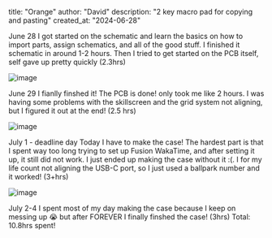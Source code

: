 title: "Orange"
author: "David"
description: "2 key macro pad for copying and pasting"
created_at: "2024-06-28"

June 28
I got started on the schematic and learn the basics on how to import parts, assign schematics, and all of the good stuff. I finished it schematic in around 1-2 hours.
Then I tried to get started on the PCB itself, self gave up pretty quickly (2.3hrs)

![image](https://github.com/user-attachments/assets/a1e961e8-ad95-4f2f-a26f-e84a29b768bc)

June 29
I fianlly finshed it! The PCB is done! only took me like 2 hours. I was having some problems with the skillscreen and the grid system not aligning, but I figured it out at the end! (2.5 hrs)

![image](https://github.com/user-attachments/assets/8e0bfa83-4306-4e0d-aabd-e0a5feafc9f0)

July 1 - deadline day
Today I have to make the case! The hardest part is that I spent way too long trying to set up Fusion WakaTime, and after setting it up, it still did not work. I just ended up making the case without it :(. I for my life count not aligning the USB-C port, so I just used a ballpark number and it worked! (3+hrs)

![image](https://github.com/user-attachments/assets/cb2f12d2-de24-4a0a-98bd-027808de8c03)

July 2-4
I spent most of my day making the case because I keep on messing up 😭 but after FOREVER I finally finshed the case!
(3hrs)
Total: 10.8hrs spent!

